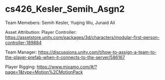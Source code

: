 # cs426_Kesler_Semih_Asgn2
Team Memebers:
Semih Kesler, Yuqing Wu, Junaid Ali

Asset Attribution:
  Player Controller:
  https://assetstore.unity.com/packages/3d/characters/modular-first-person-controller-189884

  Team Manager:
  https://discussions.unity.com/t/how-to-assign-a-team-to-the-player-prefab-when-it-connects-to-the-server/586167

  Player Rigging:
  https://www.mixamo.com/#/?page=1&type=Motion%2CMotionPack
